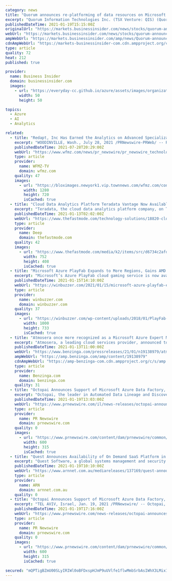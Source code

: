 ```yaml
---
category: news
title: "Quorum announces re-platforming of data resources on Microsoft Azure to enable the future delivery of advanced analytics and artificial intelligence"
excerpt: "Quorum Information Technologies Inc. (TSX Venture: QIS) (Quorum) announced today that it is working with Microsoft in a re-platforming and data consolidation project utilizing Microsoft Azure Synapse Analytics."
publishedDateTime: 2021-01-19T15:15:00Z
originalUrl: "https://markets.businessinsider.com/news/stocks/quorum-announces-re-platforming-of-data-resources-on-microsoft-azure-to-enable-the-future-delivery-of-advanced-analytics-and-artificial-intelligence-1029981572"
webUrl: "https://markets.businessinsider.com/news/stocks/quorum-announces-re-platforming-of-data-resources-on-microsoft-azure-to-enable-the-future-delivery-of-advanced-analytics-and-artificial-intelligence-1029981572"
ampWebUrl: "https://markets.businessinsider.com/amp/news/Quorum-announces-re-platforming-of-data-resources-on-Microsoft-Azure-to-enable-the-future-delivery-of-advanced-analytics-and-artificial-intelligence-1029981572"
cdnAmpWebUrl: "https://markets-businessinsider-com.cdn.ampproject.org/c/s/markets.businessinsider.com/amp/news/Quorum-announces-re-platforming-of-data-resources-on-Microsoft-Azure-to-enable-the-future-delivery-of-advanced-analytics-and-artificial-intelligence-1029981572"
type: article
quality: 72
heat: 212
published: true

provider:
  name: Business Insider
  domain: businessinsider.com
  images:
    - url: "https://everyday-cc.github.io/azure/assets/images/organizations/businessinsider.com-50x50.jpg"
      width: 50
      height: 50

topics:
  - Azure
  - AI
  - Analytics

related:
  - title: "Redapt, Inc Has Earned the Analytics on Advanced Specialization from Microsoft Azure"
    excerpt: "WOODINVILLE, Wash., July 28, 2021 /PRNewswire-PRWeb/ -- Redapt, Inc today announced it has earned the Analytics on Microsoft Azure advanced specialization, a validation of a partner's capability ..."
    publishedDateTime: 2021-07-28T20:29:00Z
    webUrl: "https://www.wfmz.com/news/pr_newswire/pr_newswire_technology/redapt-inc-has-earned-the-analytics-on-advanced-specialization-from-microsoft-azure/article_311cc286-1c9d-5ce5-b365-81655b95c021.html"
    type: article
    provider:
      name: WFMZ-TV
      domain: wfmz.com
    quality: 47
    images:
      - url: "https://bloximages.newyork1.vip.townnews.com/wfmz.com/content/tncms/custom/image/b9818ac0-ee9a-11e9-8e9f-a3b831b71481.jpg"
        width: 1280
        height: 720
        isCached: true
  - title: "Cloud Data Analytics Platform Teradata Vantage Now Available in the Microsoft Azure Marketplace"
    excerpt: "Teradata, the cloud data analytics platform company, on Tuesday announced an additional purchasing channel for Teradata Vantage on Azure:"
    publishedDateTime: 2021-01-13T02:02:00Z
    webUrl: "https://www.thefastmode.com/technology-solutions/18820-cloud-data-analytics-platform-teradata-vantage-now-available-in-the-microsoft-azure-marketplace"
    type: article
    provider:
      name: Deep
      domain: thefastmode.com
    quality: 42
    images:
      - url: "https://www.thefastmode.com/media/k2/items/src/d6734c2afd1ce01508d259bd11925a72.jpg?t=20210113_014718"
        width: 752
        height: 408
        isCached: true
  - title: "Microsoft Azure PlayFab Expands to More Regions, Gains AMD VM Support"
    excerpt: "Microsoft’s Azure PlayFab cloud gaming service is now available in four new regions, while AMD virtual machines are now available for the platform. Microsoft is announcing the expansion of its ..."
    publishedDateTime: 2021-01-15T14:10:00Z
    webUrl: "https://winbuzzer.com/2021/01/15/microsoft-azure-playfab-expands-to-more-regions-gains-amd-vm-support-xcxwbn/"
    type: article
    provider:
      name: winbuzzer.com
      domain: winbuzzer.com
    quality: 37
    images:
      - url: "https://winbuzzer.com/wp-content/uploads/2018/01/PlayFab-Microsoft-Acquisitionp-Official.jpg"
        width: 1000
        height: 733
        isCached: true
  - title: "Atmosera once more recognized as a Microsoft Azure Expert Managed Service Provider"
    excerpt: "Atmosera, a leading cloud services provider, announced today that it has been recognized as a Microsoft Azure Expert"
    publishedDateTime: 2021-01-13T11:00:00Z
    webUrl: "https://www.benzinga.com/pressreleases/21/01/n19138979/atmosera-once-more-recognized-as-a-microsoft-azure-expert-managed-service-provider"
    ampWebUrl: "https://amp.benzinga.com/amp/content/19138979"
    cdnAmpWebUrl: "https://amp-benzinga-com.cdn.ampproject.org/c/s/amp.benzinga.com/amp/content/19138979"
    type: article
    provider:
      name: Benzinga.com
      domain: benzinga.com
    quality: 31
  - title: "Octopai Announces Support of Microsoft Azure Data Factory, Empowering Organizations and Data Users with Advanced Intelligence in BI Environments"
    excerpt: "Octopai, the leader in Automated Data Lineage and Discovery, announced today its support of Microsoft Azure Data Factory as part of"
    publishedDateTime: 2021-01-19T13:03:00Z
    webUrl: "https://www.prnewswire.com/il/news-releases/octopai-announces-support-of-microsoft-azure-data-factory-empowering-organizations-and-data-users-with-advanced-intelligence-in-bi-environments-301210207.html"
    type: article
    provider:
      name: PR Newswire
      domain: prnewswire.com
    quality: 0
    images:
      - url: "https://www.prnewswire.com/content/dam/prnewswire/common/prn_facebook_sharing_logo.jpg"
        width: 600
        height: 315
        isCached: true
  - title: "Quest Announces Availability of On Demand SaaS Platform in Australia for Easy Management of Microsoft Cloud Environments"
    excerpt: "Quest Software, a global systems management and security software provider, today announced the availability of Quest On Demand in Australia. A Microsoft Azure-hosted software-as-a-service (SaaS) platform available within Quest’s Microsoft Platform Management business,"
    publishedDateTime: 2021-01-19T10:10:00Z
    webUrl: "https://www.arnnet.com.au/mediareleases/137169/quest-announces-availability-of-on-demand-saas/"
    type: article
    provider:
      name: ARN
      domain: arnnet.com.au
    quality: 0
  - title: "Octopai Announces Support of Microsoft Azure Data Factory, Empowering Organizations and Data Users with Advanced Intelligence in BI Environments"
    excerpt: "TEL AVIV, Israel, Jan. 19, 2021 /PRNewswire/ -- Octopai, the leader in Automated Data Lineage and Discovery, announced today its support of Microsoft Azure Data Factory as part of Octopai's ..."
    publishedDateTime: 2021-01-19T17:16:00Z
    webUrl: "https://www.prnewswire.com/news-releases/octopai-announces-support-of-microsoft-azure-data-factory-empowering-organizations-and-data-users-with-advanced-intelligence-in-bi-environments-301210207.html"
    type: article
    provider:
      name: PR Newswire
      domain: prnewswire.com
    quality: 0
    images:
      - url: "https://www.prnewswire.com/content/dam/prnewswire/common/prn_facebook_sharing_logo.jpg"
        width: 600
        height: 315
        isCached: true

secured: "mQPTigBZmU00SLyIRIWl0oBFDxspHJmP9uUVlfe1flwMmbSrbAsIWhX3LMix1QJeV6pzHsp+Oe2QjBcfKxMaXXQcdhcufEvThhc4X6xo3QkNrSUW48HbnYkTMmLi2t+cI7P09KT7fqr3fkJTJwypEIHewd5Lxy7MKMNnCB4EU9LklszKvVDvmRCaXC5Ml3bm4P/cqLyU7gr55HZLLzweEVvu1wjgieDv5ttGh/JKNApI69TlEgnmvPclYazThoVu6262sU+8fEcx4HLZO9+IZH83yq6ghNV9fbWa6R2Cj5hYB7ygqAd3oI/JIHGaqqE6fNOPSPSweCg0vsuz7+oB/BZ3haYF3EnD8aATHDdLxPo=;PxugsGWzMrxRH0cnCx2c3g=="
---
```


